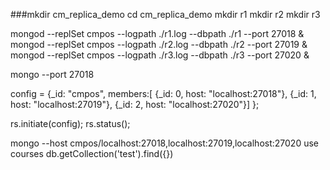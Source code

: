 ###mkdir cm_replica_demo
cd cm_replica_demo
mkdir r1
mkdir r2
mkdir r3

mongod --replSet cmpos --logpath ./r1.log --dbpath ./r1 --port 27018 &
mongod --replSet cmpos --logpath ./r2.log --dbpath ./r2 --port 27019 &
mongod --replSet cmpos --logpath ./r3.log --dbpath ./r3 --port 27020 &


mongo --port 27018

config = {_id: "cmpos", members:[
 {_id: 0, host: "localhost:27018"},
 {_id: 1, host: "localhost:27019"},
 {_id: 2, host: "localhost:27020"}]
};

rs.initiate(config);
rs.status();

mongo --host cmpos/localhost:27018,localhost:27019,localhost:27020
use courses
db.getCollection('test').find({})
